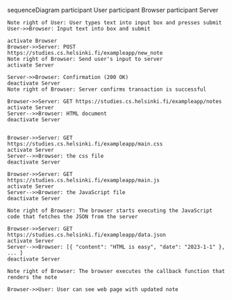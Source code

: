 sequenceDiagram
    participant User
    participant Browser
    participant Server

    Note right of User: User types text into input box and presses submit
    User->>Browser: Input text into box and submit

    activate Browser
    Browser->>Server: POST https://studies.cs.helsinki.fi/exampleapp/new_note
    Note right of Browser: Send user's input to server
    activate Server

    Server->>Browser: Confirmation (200 OK)
    deactivate Server
    Note right of Browser: Server confirms transaction is successful

    Browser->>Server: GET https://studies.cs.helsinki.fi/exampleapp/notes
    activate Server
    Server-->>Browser: HTML document
    deactivate Server

  
    Browser->>Server: GET https://studies.cs.helsinki.fi/exampleapp/main.css
    activate Server
    Server-->>Browser: the css file
    deactivate Server

    Browser->>Server: GET https://studies.cs.helsinki.fi/exampleapp/main.js
    activate Server
    Server-->>Browser: the JavaScript file
    deactivate Server

    Note right of Browser: The browser starts executing the JavaScript code that fetches the JSON from the server

    Browser->>Server: GET https://studies.cs.helsinki.fi/exampleapp/data.json
    activate Server
    Server-->>Browser: [{ "content": "HTML is easy", "date": "2023-1-1" }, ... ]
    deactivate Server
  
    Note right of Browser: The browser executes the callback function that renders the note

    Browser->>User: User can see web page with updated note

